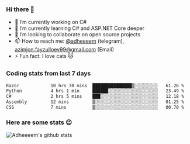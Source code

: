 ### Hi there 👋

<!--
**adheeeem/adheeeem** is a ✨ _special_ ✨ repository because its `README.md` (this file) appears on your GitHub profile.

Here are some ideas to get you started:
-->
- 🔭 I’m currently working on C#
- 🌱 I’m currently learning C# and ASP.NET Core deeper
- 👯 I’m looking to collaborate on open source projects
- 📫 How to reach me: [@adheeeem](https://t.me/adheeeem) (telegram), azimjon.fayzulloev99@gmail.com (Email)
- ⚡ Fun fact: I love cats :cat:


### Coding stats from last 7 days
<!--START_SECTION:waka-->

```txt
Razor            10 hrs 30 mins  ███████████████▒░░░░░░░░░   61.26 %
Python           4 hrs 1 min     ██████░░░░░░░░░░░░░░░░░░░   23.49 %
C#               2 hrs 5 mins    ███░░░░░░░░░░░░░░░░░░░░░░   12.18 %
Assembly         12 mins         ▒░░░░░░░░░░░░░░░░░░░░░░░░   01.25 %
CSS              7 mins          ▒░░░░░░░░░░░░░░░░░░░░░░░░   00.70 %
```

<!--END_SECTION:waka-->

### Here are some stats :wink:
![Adheeeem's github stats](https://github-readme-stats.vercel.app/api?username=adheeeem&show_icons=true&theme=radical)
